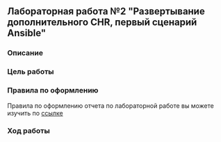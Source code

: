 ## Лабораторная работа №2 "Развертывание дополнительного CHR, первый сценарий Ansible"

### Описание

### Цель работы

### Правила по оформлению
Правила по оформлению отчета по лабораторной работе вы можете изучить по [ссылке](../reportdesign.md)

### Ход работы
